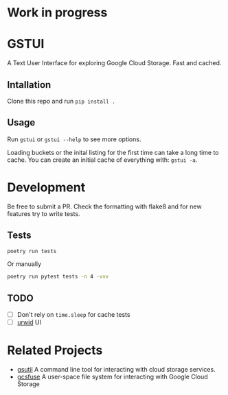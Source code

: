 # Work in progress

# GSTUI

A Text User Interface for exploring Google Cloud Storage. Fast and cached.

## Intallation

Clone this repo and run `pip install .`

## Usage

Run `gstui` or `gstui --help` to see more options.

Loading buckets or the inital listing for the first time can take a long time to cache. You can create an initial cache of everything with: `gstui -a`.

# Development

Be free to submit a PR. Check the formatting with flake8 and for new features try to write tests.

## Tests


```sh
poetry run tests
```

Or manually

```sh
poetry run pytest tests -n 4 -vvv
```

## TODO

- [ ] Don't rely on `time.sleep` for cache tests
- [ ] [urwid](https://github.com/urwid/urwid) UI

# Related Projects

* [gsutil](https://github.com/GoogleCloudPlatform/gsutil) A command line tool for interacting with cloud storage services. 
* [gcsfuse](https://github.com/GoogleCloudPlatform/gcsfuse) A user-space file system for interacting with Google Cloud Storage 

